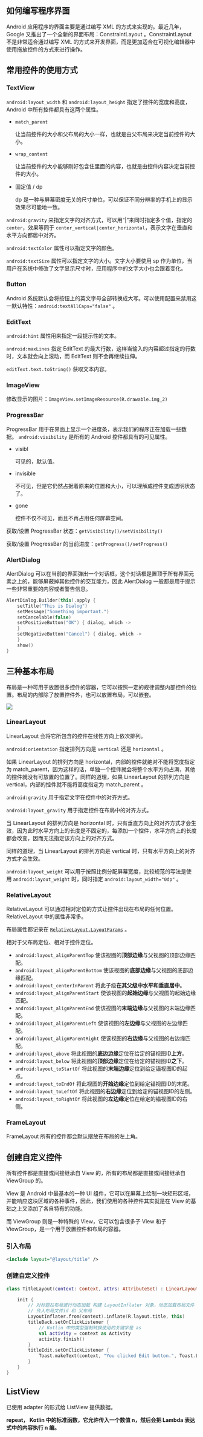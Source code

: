 ## 如何编写程序界面

Android 应用程序的界面主要是通过编写 XML 的方式来实现的。最近几年，Google 又推出了一个全新的界面布局：ConstraintLayout 。ConstraintLayout 不是非常适合通过编写 XML 的方式来开发界面，而是更加适合在可视化编辑器中使用拖放控件的方式来进行操作。

## 常用控件的使用方式

### TextView

`android:layout_width` 和 `android:layout_height` 指定了控件的宽度和高度，Android 中所有控件都具有这两个属性。

- `match_parent` 

  让当前控件的大小和父布局的大小一样，也就是由父布局来决定当前控件的大小。

- `wrap_content`

  让当前控件的大小能够刚好包含住里面的内容，也就是由控件内容决定当前控件的大小。
  
- 固定值 / dp

  dp 是一种与屏幕密度无关的尺寸单位，可以保证不同分辨率的手机上的显示效果尽可能地一致。

`android:gravity` 来指定文字的对齐方式，可以用“|”来同时指定多个值，指定的 `center`，效果等同于 `center_vertical|center_horizontal`，表示文字在垂直和水平方向都居中对齐。

`android:textColor` 属性可以指定文字的颜色。

`android:textSize` 属性可以指定文字的大小。文字大小要使用 sp 作为单位，当用户在系统中修改了文字显示尺寸时，应用程序中的文字大小也会跟着变化。

### Button

Android 系统默认会将按钮上的英文字母全部转换成大写。可以使用配置来禁用这一默认特性：`android:textAllCaps="false"` 。

### EditText

`android:hint` 属性用来指定一段提示性的文本。

`android:maxLines` 指定 EditText 的最大行数，这样当输入的内容超过指定的行数时，文本就会向上滚动，而 EditText 则不会再继续拉伸。

`editText.text.toString()` 获取文本内容。

### ImageView

修改显示的图片：`ImageView.setImageResource(R.drawable.img_2)`

### ProgressBar

ProgressBar 用于在界面上显示一个进度条，表示我们的程序正在加载一些数据。
`android:visibility` 是所有的 Android 控件都具有的可见属性。

- visibl

  可见的，默认值。

- invisible

  不可见，但是它仍然占据着原来的位置和大小，可以理解成控件变成透明状态了。

- gone

  控件不仅不可见，而且不再占用任何屏幕空间。

获取/设置 ProgressBar 状态：`getVisibility()/setVisibility()`

获取/设置 ProgressBar 的当前进度：`getProgress()/setProgress()`

### AlertDialog

AlertDialog 可以在当前的界面弹出一个对话框，这个对话框是置顶于所有界面元素之上的，能够屏蔽掉其他控件的交互能力，因此 AlertDialog 一般都是用于提示一些非常重要的内容或者警告信息。

```kotlin
AlertDialog.Builder(this).apply {
    setTitle("This is Dialog")
    setMessage("Something important.")
    setCancelable(false)
    setPositiveButton("OK") { dialog, which ->
    }
    setNegativeButton("Cancel") { dialog, which ->
    }
    show()
}
```

## 三种基本布局

布局是一种可用于放置很多控件的容器，它可以按照一定的规律调整内部控件的位置。布局的内部除了放置控件外，也可以放置布局，可以嵌套。

![](../images/chapter04/layout_controls.png)

### LinearLayout

LinearLayout 会将它所包含的控件在线性方向上依次排列。

`android:orientation` 指定排列方向是 `vertical` 还是 `horizontal` 。

如果 LinearLayout 的排列方向是 horizontal，内部的控件就绝对不能将宽度指定为 match_parent，因为这样的话，单独一个控件就会将整个水平方向占满，其他的控件就没有可放置的位置了。同样的道理，如果 LinearLayout 的排列方向是 vertical，内部的控件就不能将高度指定为 match_parent 。

`android:gravity` 用于指定文字在控件中的对齐方式。

`android:layout_gravity` 用于指定控件在布局中的对齐方式。

当 LinearLayout 的排列方向是 horizontal 时，只有垂直方向上的对齐方式才会生效，因为此时水平方向上的长度是不固定的，每添加一个控件，水平方向上的长度都会改变，因而无法指定该方向上的对齐方式。

同样的道理，当 LinearLayout 的排列方向是 vertical 时，只有水平方向上的对齐方式才会生效。

`android:layout_weight` 可以用于按照比例分配屏幕宽度，比较规范的写法是使用 `android:layout_weight` 时，同时指定 `android:layout_width="0dp"` 。

### RelativeLayout 

RelativeLayout 可以通过相对定位的方式让控件出现在布局的任何位置。RelativeLayout 中的属性非常多。

布局属性都记录在 [`RelativeLayout.LayoutParams`](https://developer.android.com/reference/android/widget/RelativeLayout.LayoutParams) 。

相对于父布局定位、相对于控件定位。

- `android:layout_alignParentTop` 使该视图的**顶部边缘**与父视图的顶部边缘匹配。
- `android:layout_alignParentBottom` 使该视图的**底部边缘**与父视图的底部边缘匹配。
- `android:layout_centerInParent` 将此子级**在其父级中水平和垂直居中**。
- `android:layout_alignParentStart` 使该视图的**起始边缘**与父视图的起始边缘匹配。
- `android:layout_alignParentEnd` 使该视图的**末端边缘**与父视图的末端边缘匹配。 
- `android:layout_alignParentLeft` 使该视图的**左边缘**与父视图的左边缘匹配。
- `android:layout_alignParentRight` 使该视图的**右边缘**与父视图的右边缘匹配。
- `android:layout_above` 将此视图的**底边边缘**定位在给定的锚视图ID**上方**。
- `android:layout_below` 将此视图的**顶部边缘**定位在给定的锚视图ID**之下**。
- `android:layout_toStartOf` 将此视图的**末端边缘**定位到给定锚视图ID的起点。
- `android:layout_toEndOf` 将此视图的**开始边缘**定位到给定锚视图ID的末尾。
- `android:layout_toLeftOf` 将此视图的**右边缘**定位到给定的锚视图ID的左侧。
- `android:layout_toRightOf` 将此视图的**左边缘**定位在给定的锚视图ID的右侧。

### **FrameLayout**

FrameLayout 所有的控件都会默认摆放在布局的左上角。

## 创建自定义控件

所有控件都是直接或间接继承自 View 的，所有的布局都是直接或间接继承自 ViewGroup 的。

View 是 Android 中最基本的一种 UI 组件，它可以在屏幕上绘制一块矩形区域，并能响应这块区域的各种事件，因此，我们使用的各种控件其实就是在 View 的基础之上又添加了各自特有的功能。

而 ViewGroup 则是一种特殊的 View，它可以包含很多子 View 和子 ViewGroup，是一个用于放置控件和布局的容器。

### 引入布局

```xml
<include layout="@layout/title" />
```

### 创建自定义控件

```kotlin
class TitleLayout(context: Context, attrs: AttributeSet) : LinearLayout(context, attrs) {

    init {
        // 对标题栏布局进行动态加载 构建 LayoutInflater 对象，动态加载布局文件
        // 传入布局文件id 和 父布局
        LayoutInflater.from(context).inflate(R.layout.title, this)
        titleBack.setOnClickListener {
            // Kotlin 中的类型强制转换使用的关键字是 as
            val activity = context as Activity
            activity.finish()
        }
        titleEdit.setOnClickListener {
            Toast.makeText(context, "You clicked Edit button.", Toast.LENGTH_SHORT).show()
        }
    }
}
```

## ListView

已使用 adapter 的形式给 ListView 提供数据。

**repeat， Kotlin 中的标准函数，它允许传入一个数值 n，然后会把 Lambda 表达式中的内容执行 n 编。**















